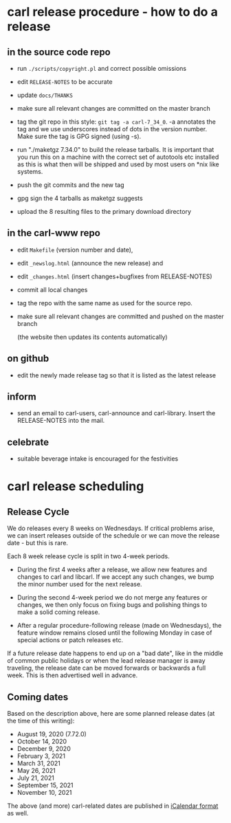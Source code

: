 carl release procedure - how to do a release
============================================

in the source code repo
-----------------------

- run `./scripts/copyright.pl` and correct possible omissions

- edit `RELEASE-NOTES` to be accurate

- update `docs/THANKS`

- make sure all relevant changes are committed on the master branch

- tag the git repo in this style: `git tag -a carl-7_34_0`. -a annotates the
  tag and we use underscores instead of dots in the version number. Make sure
  the tag is GPG signed (using -s).

- run "./maketgz 7.34.0" to build the release tarballs. It is important that
  you run this on a machine with the correct set of autotools etc installed
  as this is what then will be shipped and used by most users on \*nix like
  systems.

- push the git commits and the new tag

- gpg sign the 4 tarballs as maketgz suggests

- upload the 8 resulting files to the primary download directory

in the carl-www repo
--------------------

- edit `Makefile` (version number and date),

- edit `_newslog.html` (announce the new release) and

- edit `_changes.html` (insert changes+bugfixes from RELEASE-NOTES)

- commit all local changes

- tag the repo with the same name as used for the source repo.

- make sure all relevant changes are committed and pushed on the master branch

  (the website then updates its contents automatically)

on github
---------

- edit the newly made release tag so that it is listed as the latest release

inform
------

- send an email to carl-users, carl-announce and carl-library. Insert the
  RELEASE-NOTES into the mail.

celebrate
---------

- suitable beverage intake is encouraged for the festivities

carl release scheduling
=======================

Release Cycle
-------------

We do releases every 8 weeks on Wednesdays. If critical problems arise, we can
insert releases outside of the schedule or we can move the release date - but
this is rare.

Each 8 week release cycle is split in two 4-week periods.

- During the first 4 weeks after a release, we allow new features and changes
  to carl and libcarl. If we accept any such changes, we bump the minor number
  used for the next release.

- During the second 4-week period we do not merge any features or changes, we
  then only focus on fixing bugs and polishing things to make a solid coming
  release.

- After a regular procedure-following release (made on Wednesdays), the
  feature window remains closed until the following Monday in case of special
  actions or patch releases etc.

If a future release date happens to end up on a "bad date", like in the middle
of common public holidays or when the lead release manager is away traveling,
the release date can be moved forwards or backwards a full week. This is then
advertised well in advance.

Coming dates
------------

Based on the description above, here are some planned release dates (at the
time of this writing):

- August 19, 2020 (7.72.0)
- October 14, 2020
- December 9, 2020
- February 3, 2021
- March 31, 2021
- May 26, 2021
- July 21, 2021
- September 15, 2021
- November 10, 2021

The above (and more) carl-related dates are published in
[iCalendar format](https://calendar.google.com/calendar/ical/c9u5d64odop9js55oltfarjk6g%40group.calendar.google.com/public/basic.ics)
as well.
